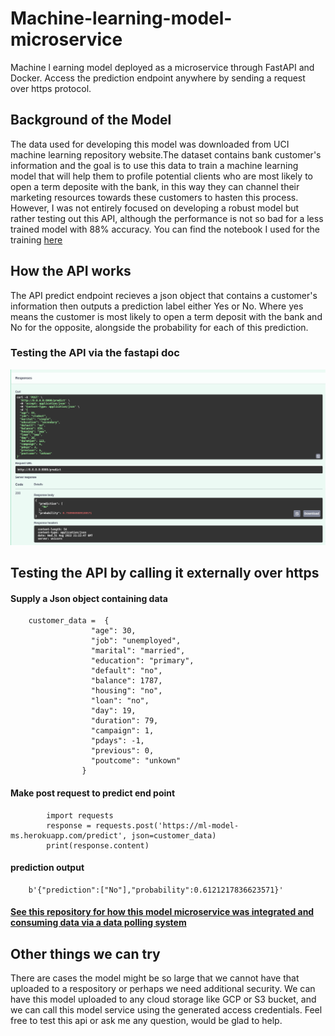 # Machine-learning-model-microservice
Machine l earning model deployed as a microservice through FastAPI and Docker. Access the prediction endpoint anywhere by sending a request over https protocol.  

## Background of the Model
The data used for developing this model was downloaded from UCI machine learning repository website.The dataset contains bank customer's information
and the goal is to use this data to train a machine learning model that will help them to profile potential clients who are most likely to open a term deposite with the bank, in this way they can channel their marketing resources towards these customers to hasten this process. However, I was not entirely focused on developing a robust model but rather testing out this API, although the performance is not so bad for a less trained model with 88% accuracy. You can find the notebook I used for the training [here](https://colab.research.google.com/drive/1wEksu_DEc6o1HYjh76eJthicxXcG9tWC#scrollTo=M8V-0-ksPHmL)

## How the API works
The API predict endpoint recieves a json object that contains a customer's information then outputs a prediction label either Yes or No. Where yes means the customer is most likely to open a term deposit with the bank and No for the opposite, alongside the probability for each of this prediction.

### Testing the API via the fastapi doc
![](https://github.com/judeleonard/Machine-learning-model-microservice/blob/master/images/Screenshot%20from%202022-08-31%2021-26-13.png)

## Testing the API by calling it externally over https
#### Supply a Json object containing data

        customer_data =  {
                      "age": 30,
                      "job": "unemployed",
                      "marital": "married",
                      "education": "primary",
                      "default": "no",
                      "balance": 1787,
                      "housing": "no",
                      "loan": "no",
                      "day": 19,
                      "duration": 79,
                      "campaign": 1,
                      "pdays": -1,
                      "previous": 0,
                      "poutcome": "unkown"
                    }
                    
#### Make post request to predict end point
            import requests
            response = requests.post('https://ml-model-ms.herokuapp.com/predict', json=customer_data)
            print(response.content)
            
#### prediction output
        b'{"prediction":["No"],"probability":0.6121217836623571}'

#### [See this repository for how this model microservice was integrated and consuming data via a data polling system](https://github.com/judeleonard/Kafka-Streaming-Pipeline)
        
## Other things we can try
There are cases the model might be so large that we cannot have that uploaded to a respository or perhaps we need additional security. We can have this model uploaded to any cloud storage like GCP or S3 bucket, and we can call this model service using the generated access credentials. Feel free to test this api or ask me any question, would be glad to help. 
